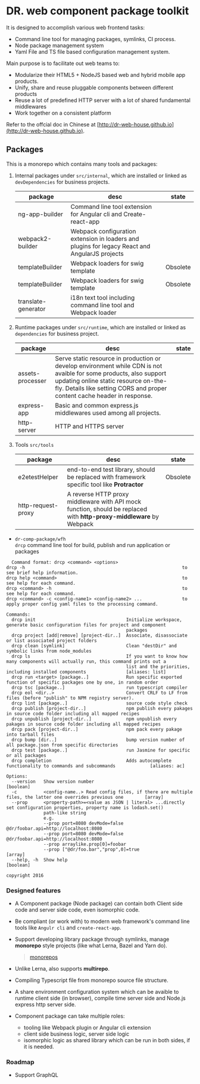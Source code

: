# DR. web component package toolkit
It is designed to accomplish various web frontend tasks:

- Command line tool for managing packages, symlinks, CI process.
- Node package management system
- Yaml File and TS file based configuration management system.


Main purpose is to facilitate out web teams to:
- Modularize their HTML5 + NodeJS based web and hybrid mobile app products.
- Unify, share and reuse pluggable components between different products
- Reuse a lot of predefined HTTP server with a lot of shared fundamental middlewares
- Work together on a consistent platform

Refer to the offcial doc in Chinese at [http://dr-web-house.github.io](http://dr-web-house.github.io).

## Packages
This is a monorepo which contains many tools and packages:

1. Internal packages under `src/internal`, which are installed or linked as `devDependencies` for business projects.
   
   | package | desc | state
   | - | - | -
   | ng-app-builder | Command line tool extension for Angular cli and Create-react-app
   | webpack2-builder | Webpack configuration extension in loaders and plugins for legacy React and AngularJS projects
   | templateBuilder | Webpack loaders for swig template | Obsolete
   | templateBuilder | Webpack loaders for swig template | Obsolete
   | translate-generator | i18n text tool including command line tool and Webpack loader |

2. Runtime packages under `src/runtime`, which are installed or linked as `dependencies` for business project.
   
   | package | desc | state
   | - | - | -
   | assets-processer | Serve static resource in production or develop environment while CDN is not avaible for some products, also support updating online static resource on-the-fly. Details like setting CORS and proper content cache header in response. 
   | express-app | Basic and common express.js middlewares used among all projects.
   | http-server | HTTP and HTTPS server

3. Tools `src/tools`
   
   | package | desc | state
   | - | - | -
   | e2etestHelper| end-to-end test library, should be replaced with framework specific tool like **Protractor** | Obsolete
   | http-request-proxy | A reverse HTTP proxy middleware with API mock function, should be replaced with **http-proxy-middleware** by Webpack

- `dr-comp-package/wfh` \
`drcp` command line tool for build, publish and run application or packages

```
  Command format: drcp <command> <options>                                         
drcp -h                                                           to see brief help information.
drcp help <command>                                               to see help for each command.
drcp <command> -h                                                 to see help for each command.
drcp <command> -c <config-name1> <config-name2> ...               to apply proper config yaml files to the processing command.

Commands:
  drcp init                                  Initialize workspace, generate basic configuration files for project and component
                                             packages
  drcp project [add|remove] [project-dir..]  Associate, disassociate or list associated project folders
  drcp clean [symlink]                       Clean "destDir" and symbolic links from node_modules
  drcp ls                                    If you want to know how many components will actually run, this command prints out a
                                             list and the priorities, including installed components               [aliases: list]
  drcp run <target> [package..]              Run specific exported function of specific packages one by one, in random order
  drcp tsc [package..]                       run typescript compiler
  drcp eol <dir..>                           Convert CRLF to LF from files (before "publish" to NPM registry server).
  drcp lint [package..]                      source code style check
  drcp publish [project-dir..]               npm publish every pakages in source code folder including all mapped recipes
  drcp unpublish [project-dir..]             npm unpublish every pakages in source code folder including all mapped recipes
  drcp pack [project-dir..]                  npm pack every pakage into tarball files
  drcp bump [dir..]                          bump version number of all package.json from specific directories
  drcp test [package..]                      run Jasmine for specific or all packages
  drcp completion                            Adds autocomplete functionality to commands and subcommands             [aliases: ac]

Options:
  --version   Show version number                                                                                        [boolean]
  -c          <config-name..> Read config files, if there are multiple files, the latter one overrides previous one        [array]
  --prop      <property-path>=<value as JSON | literal> ...directly set configuration properties, property name is lodash.set()
              path-like string
              e.g.
              --prop port=8080 devMode=false @dr/foobar.api=http://localhost:8080
              --prop port=8080 devMode=false @dr/foobar.api=http://localhost:8080
              --prop arraylike.prop[0]=foobar
              --prop ["@dr/foo.bar","prop",0]=true                                                                         [array]
  --help, -h  Show help                                                                                                  [boolean]

copyright 2016
```

### Designed features
- A Component package (Node package) can contain both Client side code and server side code, even isomorphic code.

- Be compliant (or work with) to modern web framework's command line tools like `Angulr cli` and `create-react-app`.

- Support developing library package through symlinks, manage **monorepo** style projects (like what Lerna, Bazel and Yarn do).
  > [monorepos](https://www.atlassian.com/git/tutorials/monorepos)
  
- Unlike Lerna, also supports **multirepo**.

- Compiling Typescript file from monorepo source file structure.
- A share environment configuration system which can be avaible 
to runtime client side (in browser), compile time server side and Node.js express http server side.

- Component package can take multiple roles:
   - tooling like Webpack plugin or Angular cli extension
   - client side business logic, server side logic
   - isomorphic logic as shared library which can be run in both sides, if it is needed.

### Roadmap
 - Support GraphQL
